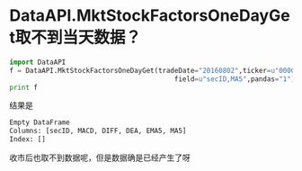 # DataAPI.MktStockFactorsOneDayGet取不到当天数据？


```python
import DataAPI
f = DataAPI.MktStockFactorsOneDayGet(tradeDate="20160802",ticker=u"000001", 
                                         field=u"secID,MA5",pandas="1")
print f
```

结果是


```python
Empty DataFrame
Columns: [secID, MACD, DIFF, DEA, EMA5, MA5]
Index: []

```

收市后也取不到数据呢，但是数据确是已经产生了呀
